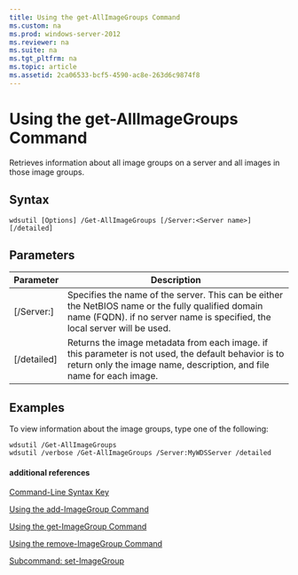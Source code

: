 ```yaml
---
title: Using the get-AllImageGroups Command
ms.custom: na
ms.prod: windows-server-2012
ms.reviewer: na
ms.suite: na
ms.tgt_pltfrm: na
ms.topic: article
ms.assetid: 2ca06533-bcf5-4590-ac8e-263d6c9874f8
---
```

# Using the get-AllImageGroups Command
Retrieves information about all image groups on a server and all images in those image groups.

## Syntax

```
wdsutil [Options] /Get-AllImageGroups [/Server:<Server name>] [/detailed]
```

## Parameters

|Parameter|Description|
|-------------|---------------|
|\[\/Server:<Server name>\]|Specifies the name of the server. This can be either the NetBIOS name or the fully qualified domain name \(FQDN\). if no server name is specified, the local server will be used.|
|\[\/detailed\]|Returns the image metadata from each image. if this parameter is not used, the default behavior is to return only the image name, description, and file name for each image.|

## <a name="BKMK_examples"></a>Examples
To view information about the image groups, type one of the following:

```
wdsutil /Get-AllImageGroups
wdsutil /verbose /Get-AllImageGroups /Server:MyWDSServer /detailed
```

#### additional references
[Command-Line Syntax Key](../../commandline-syntax-key.md)

[Using the add-ImageGroup Command](../using-add-command/using-addimagegroup-command.md)

[Using the get-ImageGroup Command](using-getimagegroup-command.md)

[Using the remove-ImageGroup Command](../using-remove-command/using-removeimagegroup-command.md)

[Subcommand: set-ImageGroup](../the-set-command/subcommand-setimageGroup.md)



